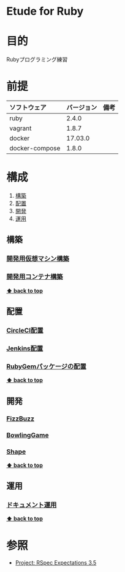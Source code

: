 Etude for Ruby
===================

# 目的 #
Rubyプログラミング練習

# 前提 #
| ソフトウェア   | バージョン   | 備考        |
|:---------------|:-------------|:------------|
| ruby           |2.4.0     |             |
| vagrant        |1.8.7     |             |
| docker         |17.03.0   |             |
| docker-compose |1.8.0   |             |

# 構成 #
1. [構築](#構築)
1. [配置](#配置)
1. [開発](#開発)
1. [運用](#運用)

## 構築
### [開発用仮想マシン構築](./ops/build_vagrant.md)
### [開発用コンテナ構築](./ops/build_docker.md)

**[⬆ back to top](#構成)**

## 配置
### [CircleCI配置](./ops/ship_circleci.md)
### [Jenkins配置](./ops/ship_jenkins.md)
### [RubyGemパッケージの配置](./ops/ship_ruby_gem.md)

**[⬆ back to top](#構成)**

## 開発
### [FizzBuzz](./dev/fizz_buzz.md)
### [BowlingGame](./dev/bowling_game.md)
### [Shape](./dev/objects_and_data_structures.md)

**[⬆ back to top](#構成)**

## 運用
### [ドキュメント運用](./ops/ship_document.md)

**[⬆ back to top](#運用)**

# 参照 #
+ [Project: RSpec Expectations 3.5](https://www.relishapp.com/rspec/rspec-expectations/v/3-5/docs/built-in-matchers)
